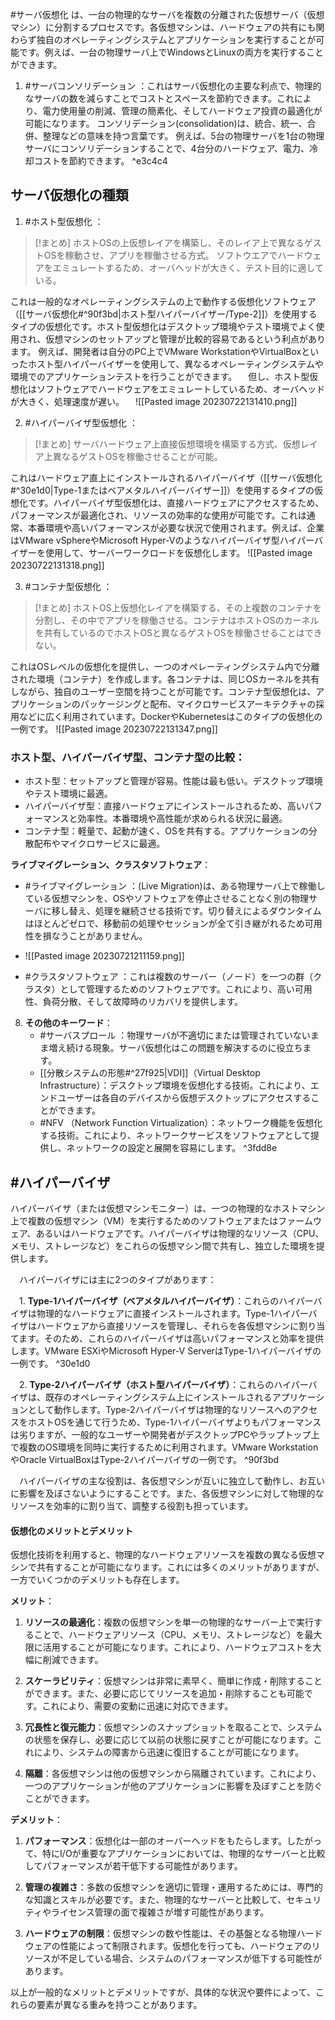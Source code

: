 #サーバ仮想化 は、一台の物理的なサーバを複数の分離された仮想サーバ（仮想マシン）に分割するプロセスです。各仮想マシンは、ハードウェアの共有にも関わらず独自のオペレーティングシステムとアプリケーションを実行することが可能です。例えば、一台の物理サーバ上でWindowsとLinuxの両方を実行することができます。

1. #サーバコンソリデーション ：これはサーバ仮想化の主要な利点で、物理的なサーバの数を減らすことでコストとスペースを節約できます。これにより、電力使用量の削減、管理の簡素化、そしてハードウェア投資の最適化が可能になります。
   コンソリデーション(consolidation)は、統合、統一、合併、整理などの意味を持つ言葉です。
   例えば、5台の物理サーバを1台の物理サーバにコンソリデーションすることで、4台分のハードウェア、電力、冷却コストを節約できます。 ^e3c4c4

## サーバ仮想化の種類
1. #ホスト型仮想化 ：
   
> [!まとめ] 
> ホストOSの上仮想レイアを構築し、そのレイア上で異なるゲストOSを稼動させ、アプリを稼働させる方式。
> ソフトウエアでハードウェアをエミュレートするため、オーバヘッドが大きく、テスト目的に適している。

   これは一般的なオペレーティングシステムの上で動作する仮想化ソフトウェア（[[サーバ仮想化#^90f3bd|ホスト型ハイパーバイザー/Type-2]]）を使用するタイプの仮想化です。ホスト型仮想化はデスクトップ環境やテスト環境でよく使用され、仮想マシンのセットアップと管理が比較的容易であるという利点があります。
   例えば、開発者は自分のPC上でVMware WorkstationやVirtualBoxといったホスト型ハイパーバイザーを使用して、異なるオペレーティングシステムや環境でのアプリケーションテストを行うことができます。
　但し、ホスト型仮想化はソフトウェアでハードウェアをエミュレートしているため、オーバヘッドが大きく、処理速度が遅い。
　![[Pasted image 20230722131410.png]]

2. #ハイパーバイザ型仮想化 ：
   
> [!まとめ] 
> サーバハードウェア上直接仮想環境を構築する方式、仮想レイア上異なるゲストOSを稼働させることが可能。


   これはハードウェア直上にインストールされるハイパーバイザ（[[サーバ仮想化#^30e1d0|Type-1またはベアメタルハイパーバイザー]]）を使用するタイプの仮想化です。ハイパーバイザ型仮想化は、直接ハードウェアにアクセスするため、パフォーマンスが最適化され、リソースの効率的な使用が可能です。これは通常、本番環境や高いパフォーマンスが必要な状況で使用されます。例えば、企業はVMware vSphereやMicrosoft Hyper-Vのようなハイパーバイザ型ハイパーバイザーを使用して、サーバーワークロードを仮想化します。
   ![[Pasted image 20230722131318.png]]
　


3. #コンテナ型仮想化 ：
   
   
> [!まとめ] 
> ホストOS上仮想化レイアを構築する、その上複数のコンテナを分割し、その中でアプリを稼働させる。コンテナはホストOSのカーネルを共有しているのでホストOSと異なるゲストOSを稼働させることはできない。

   これはOSレベルの仮想化を提供し、一つのオペレーティングシステム内で分離された環境（コンテナ）を作成します。各コンテナは、同じOSカーネルを共有しながら、独自のユーザー空間を持つことが可能です。コンテナ型仮想化は、アプリケーションのパッケージングと配布、マイクロサービスアーキテクチャの採用などに広く利用されています。DockerやKubernetesはこのタイプの仮想化の一例です。
   ![[Pasted image 20230722131347.png]]

### ホスト型、ハイパーバイザ型、コンテナ型の比較：
   - ホスト型：セットアップと管理が容易。性能は最も低い。デスクトップ環境やテスト環境に最適。
   - ハイパーバイザ型：直接ハードウェアにインストールされるため、高いパフォーマンスと効率性。本番環境や高性能が求められる状況に最適。
   - コンテナ型：軽量で、起動が速く、OSを共有する。アプリケーションの分散配布やマイクロサービスに最適。

**ライブマイグレーション、クラスタソフトウェア**：
   - #ライブマイグレーション ：(Live Migration)は、ある物理サーバ上で稼働している仮想マシンを、OSやソフトウェアを停止させることなく別の物理サーバに移し替え、処理を継続させる技術です。切り替えによるダウンタイムはほとんどゼロで、移動前の処理やセッションが全て引き継がれるため可用性を損なうことがありません。
   - ![[Pasted image 20230721211159.png]]
   
   - #クラスタソフトウェア ：これは複数のサーバー（ノード）を一つの群（クラスタ）として管理するためのソフトウェアです。これにより、高い可用性、負荷分散、そして故障時のリカバリを提供します。

8. **その他のキーワード**：
   - #サーバスプロール ：物理サーバが不適切にまたは管理されていないまま増え続ける現象。サーバ仮想化はこの問題を解決するのに役立ちます。
   - [[分散システムの形態#^27f925|VDI]]（Virtual Desktop Infrastructure）：デスクトップ環境を仮想化する技術。これにより、エンドユーザーは各自のデバイスから仮想デスクトップにアクセスすることができます。
   - #NFV （Network Function Virtualization）：ネットワーク機能を仮想化する技術。これにより、ネットワークサービスをソフトウェアとして提供し、ネットワークの設定と展開を容易にします。 ^3fdd8e

## #ハイパーバイザ

ハイパーバイザ（または仮想マシンモニター）は、一つの物理的なホストマシン上で複数の仮想マシン（VM）を実行するためのソフトウェアまたはファームウェア、あるいはハードウェアです。ハイパーバイザは物理的なリソース（CPU、メモリ、ストレージなど）をこれらの仮想マシン間で共有し、独立した環境を提供します。

　ハイパーバイザには主に2つのタイプがあります：

　1. **Type-1ハイパーバイザ（ベアメタルハイパーバイザ）**：これらのハイパーバイザは物理的なハードウェアに直接インストールされます。Type-1ハイパーバイザはハードウェアから直接リソースを管理し、それらを各仮想マシンに割り当てます。そのため、これらのハイパーバイザは高いパフォーマンスと効率を提供します。VMware ESXiやMicrosoft Hyper-V ServerはType-1ハイパーバイザの一例です。 ^30e1d0

　2. **Type-2ハイパーバイザ（ホスト型ハイパーバイザ）**：これらのハイパーバイザは、既存のオペレーティングシステム上にインストールされるアプリケーションとして動作します。Type-2ハイパーバイザは物理的なリソースへのアクセスをホストOSを通じて行うため、Type-1ハイパーバイザよりもパフォーマンスは劣りますが、一般的なユーザーや開発者がデスクトップPCやラップトップ上で複数のOS環境を同時に実行するために利用されます。VMware WorkstationやOracle VirtualBoxはType-2ハイパーバイザの一例です。 ^90f3bd

　ハイパーバイザの主な役割は、各仮想マシンが互いに独立して動作し、お互いに影響を及ぼさないようにすることです。また、各仮想マシンに対して物理的なリソースを効率的に割り当て、調整する役割も担っています。

#### 仮想化のメリットとデメリット
仮想化技術を利用すると、物理的なハードウェアリソースを複数の異なる仮想マシンで共有することが可能になります。これには多くのメリットがありますが、一方でいくつかのデメリットも存在します。

**メリット**：

1. **リソースの最適化**：複数の仮想マシンを単一の物理的なサーバー上で実行することで、ハードウェアリソース（CPU、メモリ、ストレージなど）を最大限に活用することが可能になります。これにより、ハードウェアコストを大幅に削減できます。

2. **スケーラビリティ**：仮想マシンは非常に素早く、簡単に作成・削除することができます。また、必要に応じてリソースを追加・削除することも可能です。これにより、需要の変動に迅速に対応できます。

3. **冗長性と復元能力**：仮想マシンのスナップショットを取ることで、システムの状態を保存し、必要に応じて以前の状態に戻すことが可能になります。これにより、システムの障害から迅速に復旧することが可能になります。

4. **隔離**：各仮想マシンは他の仮想マシンから隔離されています。これにより、一つのアプリケーションが他のアプリケーションに影響を及ぼすことを防ぐことができます。

**デメリット**：

1. **パフォーマンス**：仮想化は一部のオーバーヘッドをもたらします。したがって、特にI/Oが重要なアプリケーションにおいては、物理的なサーバーと比較してパフォーマンスが若干低下する可能性があります。

2. **管理の複雑さ**：多数の仮想マシンを適切に管理・運用するためには、専門的な知識とスキルが必要です。また、物理的なサーバーと比較して、セキュリティやライセンス管理の面で複雑さが増す可能性があります。

3. **ハードウェアの制限**：仮想マシンの数や性能は、その基盤となる物理ハードウェアの性能によって制限されます。仮想化を行っても、ハードウェアのリソースが不足している場合、システムのパフォーマンスが低下する可能性があります。

以上が一般的なメリットとデメリットですが、具体的な状況や要件によって、これらの要素が異なる重みを持つことがあります。


